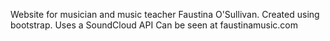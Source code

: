 Website for musician and music teacher Faustina O'Sullivan.
Created using bootstrap.
Uses a SoundCloud API
Can be seen at faustinamusic.com
